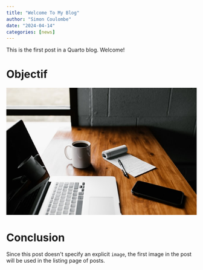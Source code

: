 ```yaml
---
title: "Welcome To My Blog"
author: "Simon Coulombe"
date: "2024-04-14"
categories: [news]
---
```




This is the first post in a Quarto blog. Welcome!

# Objectif   

![](thumbnail.jpg)


# Conclusion     

Since this post doesn't specify an explicit `image`, the first image in the post will be used in the listing page of posts.

